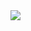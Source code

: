 <img src=https://user-images.githubusercontent.com/34742621/126067318-f65a7c28-85c7-4b73-b16c-a4fc53eb705c.jpg>

